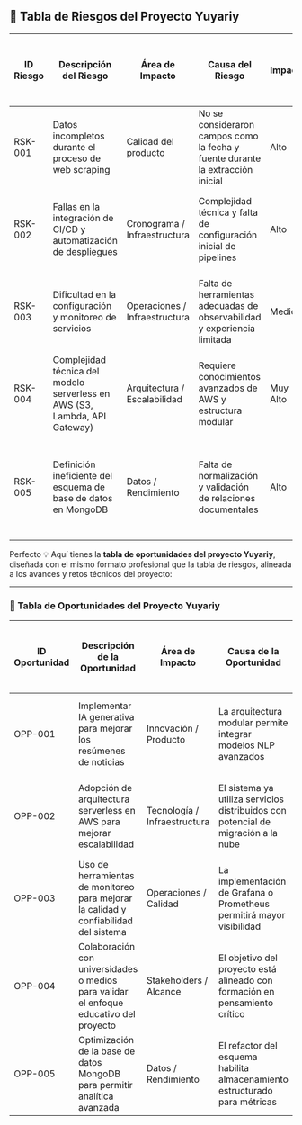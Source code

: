 ## 🧩 Tabla de Riesgos del Proyecto Yuyariy

| **ID Riesgo** | **Descripción del Riesgo**                                                 | **Área de Impacto**           | **Causa del Riesgo**                                                           | **Impacto** | **Probabilidad** | **Puntuación del Riesgo** | **Detectabilidad** | **Estado** | **Asignado a** | **Evento que lo Dispara**                       | **Señales y Síntomas**                                             | **Estrategia de Respuesta**                                                            | **Reserva de Contingencia / Ajustes al Presupuesto y Cronograma**    | **Fecha de Aprobación** | **Comentarios**                                                   |
| ------------- | -------------------------------------------------------------------------- | ----------------------------- | ------------------------------------------------------------------------------ | ----------- | ---------------- | ------------------------- | ------------------ | ---------- | -------------- | ----------------------------------------------- | ------------------------------------------------------------------ | -------------------------------------------------------------------------------------- | -------------------------------------------------------------------- | ----------------------- | ----------------------------------------------------------------- |
| RSK-001       | Datos incompletos durante el proceso de web scraping                       | Calidad del producto          | No se consideraron campos como la fecha y fuente durante la extracción inicial | Alto        | Media            | 4.0                       | Media              | Activo     | César          | Ejecución de scraping inicial sin metadatos     | Resultados inconsistentes o faltantes en los artículos recopilados | Implementar validaciones adicionales en el script y una fase de verificación posterior | Ajuste de cronograma: +2 días para recolección y validación de datos | 03/Oct/25               | Riesgo ya mitigado mediante actualización del módulo de scraping. |
| RSK-002       | Fallas en la integración de CI/CD y automatización de despliegues          | Cronograma / Infraestructura  | Complejidad técnica y falta de configuración inicial de pipelines              | Alto        | Alta             | 4.5                       | Media              | Activo     | Matías         | Error durante despliegues automáticos           | Fallas repetidas en los pipelines o interrupción en la entrega     | Implementar pipeline simplificado y validaciones locales antes del commit              | Reserva de 1 semana para pruebas y ajustes en workflows              | 03/Oct/25               | Se prevé estabilizar CI/CD en Sprint 3 con GitHub Actions.        |
| RSK-003       | Dificultad en la configuración y monitoreo de servicios                    | Operaciones / Infraestructura | Falta de herramientas adecuadas de observabilidad y experiencia limitada       | Medio       | Alta             | 3.8                       | Media              | Activo     | Javier         | Alertas sin seguimiento o métricas ausentes     | No disponibilidad de métricas o tiempos de respuesta altos         | Adoptar una solución de monitoreo centralizada (p. ej. Grafana + Loki)                 | Asignar 3 días para setup inicial de monitoreo                       | 03/Oct/25               | Se planea capacitar al equipo en herramientas de observabilidad.  |
| RSK-004       | Complejidad técnica del modelo serverless en AWS (S3, Lambda, API Gateway) | Arquitectura / Escalabilidad  | Requiere conocimientos avanzados de AWS y estructura modular                   | Muy Alto    | Media            | 4.5                       | Alta               | Potencial  | César          | Planificación de migración a entorno serverless | Retrasos en pruebas o errores en despliegos Lambda                 | Capacitación anticipada y desarrollo incremental del entorno AWS                       | Ajuste presupuestal: +10% para entrenamiento y testing               | 03/Oct/25               | Riesgo futuro, se activará en la etapa de despliegue final.       |
| RSK-005       | Definición ineficiente del esquema de base de datos en MongoDB             | Datos / Rendimiento           | Falta de normalización y validación de relaciones documentales                 | Alto        | Media            | 4.2                       | Media              | Activo     | Javier         | Creación de colecciones sin validación previa   | Errores en consultas o tiempos de carga elevados                   | Revisar el esquema con herramientas de modelado y refactorizar colecciones críticas    | Añadir 2 días de revisión técnica al sprint actual                   | 03/Oct/25               | Riesgo en revisión, se corrigieron colecciones base.              |

Perfecto 💡 Aquí tienes la **tabla de oportunidades del proyecto Yuyariy**, diseñada con el mismo formato profesional que la tabla de riesgos, alineada a los avances y retos técnicos del proyecto:

---

### 🌱 Tabla de Oportunidades del Proyecto Yuyariy

| **ID Oportunidad** | **Descripción de la Oportunidad**                                                      | **Área de Impacto**          | **Causa de la Oportunidad**                                                       | **Impacto** | **Probabilidad** | **Puntuación de la Oportunidad** | **Detectabilidad** | **Estado**  | **Asignado a** | **Evento que lo Dispara**                            | **Señales y Síntomas**                                  | **Estrategia de Respuesta**                                           | **Reserva de Contingencia / Ajustes al Presupuesto y Cronograma** | **Fecha de Aprobación** | **Comentarios**                                                |
| ------------------ | -------------------------------------------------------------------------------------- | ---------------------------- | --------------------------------------------------------------------------------- | ----------- | ---------------- | -------------------------------- | ------------------ | ----------- | -------------- | ---------------------------------------------------- | ------------------------------------------------------- | --------------------------------------------------------------------- | ----------------------------------------------------------------- | ----------------------- | -------------------------------------------------------------- |
| OPP-001            | Implementar IA generativa para mejorar los resúmenes de noticias                       | Innovación / Producto        | La arquitectura modular permite integrar modelos NLP avanzados                    | Muy Alto    | Alta             | 4.7                              | Alta               | Activo      | César          | Integración exitosa del módulo de resúmenes          | Mejora sustancial en coherencia y tiempo de generación  | Prototipar integración con Gemini o GPT para evaluación de resultados | +5% presupuesto de cómputo para pruebas NLP                       | 03/Oct/25               | Podría ser un diferenciador clave del producto.                |
| OPP-002            | Adopción de arquitectura serverless en AWS para mejorar escalabilidad                  | Tecnología / Infraestructura | El sistema ya utiliza servicios distribuidos con potencial de migración a la nube | Alto        | Media            | 4.3                              | Alta               | Planificado | Matías         | Inicio del despliegue AWS S3 y Lambda                | Reducción de costos operativos y mantenimiento          | Implementar entorno híbrido de prueba antes del despliegue total      | Ajuste de cronograma: +1 semana para pruebas AWS                  | 03/Oct/25               | Alineado con la visión de sostenibilidad técnica del proyecto. |
| OPP-003            | Uso de herramientas de monitoreo para mejorar la calidad y confiabilidad del sistema   | Operaciones / Calidad        | La implementación de Grafana o Prometheus permitirá mayor visibilidad             | Medio       | Alta             | 3.9                              | Alta               | Activo      | Javier         | Activación del monitoreo del backend                 | Detección temprana de errores y mejoras en rendimiento  | Integrar panel de métricas y alertas automáticas                      | Sin impacto significativo en presupuesto                          | 03/Oct/25               | Fomenta cultura de DevOps dentro del equipo.                   |
| OPP-004            | Colaboración con universidades o medios para validar el enfoque educativo del proyecto | Stakeholders / Alcance       | El objetivo del proyecto está alineado con formación en pensamiento crítico       | Muy Alto    | Media            | 4.4                              | Media              | Potencial   | César          | Interés de instituciones educativas en la plataforma | Solicitudes de colaboración o presentaciones académicas | Establecer convenios piloto con facultades o clubes de lectura        | Ajuste: +2 semanas para preparación y reuniones                   | 03/Oct/25               | Fortalece la validación del impacto social del producto.       |
| OPP-005            | Optimización de la base de datos MongoDB para permitir analítica avanzada              | Datos / Rendimiento          | El refactor del esquema habilita almacenamiento estructurado para métricas        | Alto        | Alta             | 4.5                              | Media              | Activo      | Javier         | Finalización del rediseño del esquema                | Mejora en tiempos de consulta y generación de reportes  | Incluir agregaciones y pipelines para análisis de lectura             | +2 días de desarrollo analítico adicional                         | 03/Oct/25               | Oportunidad inmediata tras mitigación del riesgo RSK-005.      |

